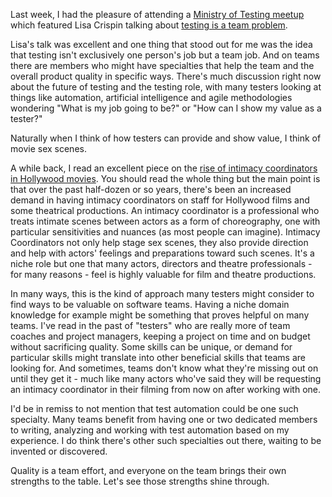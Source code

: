 Last week, I had the pleasure of attending a [Ministry of Testing meetup](https://twitter.com/MinistryTestTO) which featured Lisa Crispin talking about [testing is a team problem](https://www.meetup.com/Ministry-of-Testing-Toronto/events/268216206/).

Lisa's talk was excellent and one thing that stood out for me was the idea that testing isn't exclusively one person's job but a team job. And on teams there are members who might have specialties that help the team and the overall product quality in specific ways. There's much discussion right now about the future of testing and the testing role, with many testers looking at things like automation, artificial intelligence and agile methodologies wondering "What is my job going to be?" or "How can I show my value as a tester?"

Naturally when I think of how testers can provide and show value, I think of movie sex scenes. 

A while back, I read an excellent piece on the [rise of intimacy coordinators in Hollywood movies](https://www.nytimes.com/2020/01/14/magazine/sex-scene-intimacy-coordinator.html). You should read the whole thing but the main point is that over the past half-dozen or so years, there's been an increased demand in having intimacy coordinators on staff for Hollywood films and some theatrical productions. An intimacy coordinator is a professional who treats intimate scenes between actors as a form of choreography, one with particular sensitivities and nuances (as most people can imagine). Intimacy Coordinators not only help stage sex scenes, they also provide direction and help with actors' feelings and preparations toward such scenes. It's a niche role but one that many actors, directors and theatre professionals - for many reasons - feel is highly valuable for film and theatre productions. 

In many ways, this is the kind of approach many testers might consider to find ways to be valuable on software teams. Having a niche domain knowledge for example might be something that proves helpful on many teams. I've read in the past of "testers" who are really more of team coaches and project managers, keeping a project on time and on budget without sacrificing quality. Some skills can be unique, or demand for particular skills might translate into other beneficial skills that teams are looking for. And sometimes, teams don't know what they're missing out on until they get it - much like many actors who've said they will be requesting an intimacy coordinator in their filming from now on after working with one.

I'd be in remiss to not mention that test automation could be one such specialty. Many teams benefit from having one or two dedicated members to writing, analyzing and working with test automation based on my experience. I do think there's other such specialties out there, waiting to be invented or discovered. 


Quality is a team effort, and everyone on the team brings their own strengths to the table. Let's see those strengths shine through.